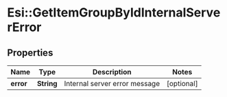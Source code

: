 # Esi::GetItemGroupByIdInternalServerError

## Properties
Name | Type | Description | Notes
------------ | ------------- | ------------- | -------------
**error** | **String** | Internal server error message | [optional] 


